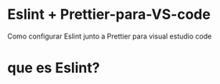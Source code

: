 # Eslint + Prettier-para-VS-code
Como configurar Eslint junto a Prettier para visual estudio code 

<h1>que es Eslint?</h1>

